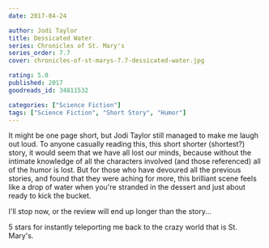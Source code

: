 ```yaml
---
date: 2017-04-24

author: Jodi Taylor
title: Dessicated Water
series: Chronicles of St. Mary's
series_order: 7.7
cover: chronicles-of-st-marys-7.7-dessicated-water.jpg

rating: 5.0
published: 2017
goodreads_id: 34811532

categories: ["Science Fiction"]
tags: ["Science Fiction", "Short Story", "Humor"]
---
```


It might be one page short, but Jodi Taylor still managed to make me laugh out loud. To anyone casually reading this, this short shorter (shortest?) story, it would seem that we have all lost our minds, because without the intimate knowledge of all the characters involved (and those referenced) all of the humor is lost. But for those who have devoured all the previous stories, and found that they were aching for more, this brilliant scene feels like a drop of water when you're stranded in the dessert and just about ready to kick the bucket.

I'll stop now, or the review will end up longer than the story...

5 stars for instantly teleporting me back to the crazy world that is St. Mary's.
